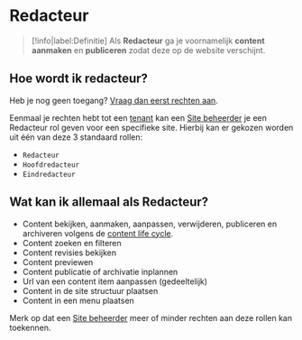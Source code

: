 # Redacteur

> [!info|label:Definitie]
> Als **Redacteur** ga je voornamelijk **content aanmaken** en **publiceren** zodat deze op de website verschijnt. 

## Hoe wordt ik redacteur?
Heb je nog geen toegang? [Vraag dan eerst rechten aan](/redactie/content/onboarding).

Eenmaal je rechten hebt tot een [tenant](/redactie/content/tenants) kan een [Site beheerder](/redactie/content/site-beheerder) je een Redacteur rol geven voor een specifieke site. Hierbij kan er gekozen worden uit één van deze 3 standaard rollen: 
* `Redacteur`
* `Hoofdredacteur`
* `Eindredacteur`


## Wat kan ik allemaal als Redacteur?
* Content bekijken, aanmaken, aanpassen, verwijderen, publiceren en archiveren volgens de [content life cycle](/common/content/content-life-cycle).
* Content zoeken en filteren
* Content revisies bekijken
* Content previewen
* Content publicatie of archivatie inplannen
* Url van een content item aanpassen (gedeeltelijk)
* Content in de site structuur plaatsen
* Content in een menu plaatsen

Merk op dat een [Site beheerder](/redactie/content/site-beheerder) meer of minder rechten aan deze rollen kan toekennen. 
